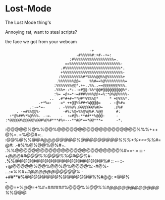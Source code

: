 # Lost-Mode
The Lost Mode thing's 


Annoying rat, want to steal scripts?

the face we got from your webcam

                                                                      
                                          -+                          
                                    -#%%%%%#:+#--+=:                  
                                 :#%%%%%%%%%%%%%%%%%%=.               
                               ==%%%%%%%%%%%%%%%%%%%%%%%-             
                             .#%%%%%%%%%%%%%%%%%%%%%%%%%*.            
                             +%%%%%%%%%%%%%%%%%%%%%%%%%%%-            
                            :%%%%%%%%%%#*%%%%@@%%@%%%%%%%+            
                           .%%%%%%%@@=    %%#==%@%%%%%%%%%=           
                          :%%%%%%%@@*.++..%%..==@@@@@@@%%%.           
                          .%%%+-:*:.-=#@@-%%*@@#@@@@@@@@@%*.          
                          :%= =@+=*+=###%%%%@@+=%:*@%@@%%%%-          
                        ..  .#*#+#=**@#*%%%%@*     * +@%%%*.          
                   .+*%=:   -=*-++@@%%##+%@@@@=    . :@%#=-           
               .:-=*=-      . -%%%@%.@@@@@@@%#@=     .@%#             
         . -=#%%@@%-          -#%:%@=%%@%@%#.%@@      #:              
      :*@%##%*%@%%%. .-=.    .  :=#@%-**##**%@@@:     -               
    :*@@@@@%@@@@@%@@#%@%#***#%+---**#@*==*@@***=      -*.             
   :@@@@@%@%%@@%@@@@@@@@@@@@@@@@@@@%%%+++@%=.        =%@@#=:.         
   :@@%@%%@@*#@@@@@@@@%@@@@@@@@@%%%+%+==%%#*=@#:  .-#%%@%@@%@%#=.     
   .%%@@@@@@@@@@@@@@@@@@@@@@@@@%#==-:=::::-+*@@@##@@@%%@@@%%@#@@%#-   
    .*%%@@@@@@@@@@@@@@@@@@@@@%# ::  -=::-+@@@@@@%@@%@@%@%@@@@%:-#@%-  
       ...:=*%%#+#@@@@@@@@@@@%*  -+##**#%@@@@@@@@%@@@@@@@%%#@@: =@@%  
                 -@@=+%*@*@=+%#+######%@@@%*%@@%%#@@@@@@@@@@@@%*%@@@: 
